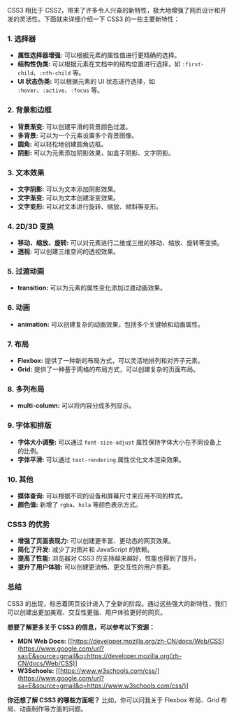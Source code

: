 CSS3 相比于 CSS2，带来了许多令人兴奋的新特性，极大地增强了网页设计和开发的灵活性。下面就来详细介绍一下 CSS3 的一些主要新特性：

### 1. **选择器**

- **属性选择器增强:** 可以根据元素的属性值进行更精确的选择。
- **结构性伪类:** 可以根据元素在文档中的结构位置进行选择，如 `:first-child`、`:nth-child` 等。
- **UI 状态伪类:** 可以根据元素的 UI 状态进行选择，如 `:hover`、`:active`、`:focus` 等。

### 2. **背景和边框**

- **背景渐变:** 可以创建平滑的背景颜色过渡。
- **多背景:** 可以为一个元素设置多个背景图像。
- **圆角:** 可以轻松地创建圆角边框。
- **阴影:** 可以为元素添加阴影效果，如盒子阴影、文字阴影。

### 3. **文本效果**

- **文字阴影:** 可以为文本添加阴影效果。
- **文字渐变:** 可以为文本创建渐变效果。
- **文字变形:** 可以对文本进行旋转、缩放、倾斜等变形。

### 4. **2D/3D 变换**

- **移动、缩放、旋转:** 可以对元素进行二维或三维的移动、缩放、旋转等变换。
- **透视:** 可以创建三维空间的透视效果。

### 5. **过渡动画**

- **transition:** 可以为元素的属性变化添加过渡动画效果。

### 6. **动画**

- **animation:** 可以创建复杂的动画效果，包括多个关键帧和动画属性。

### 7. **布局**

- **Flexbox:** 提供了一种新的布局方式，可以灵活地排列和对齐子元素。
- **Grid:** 提供了一种基于网格的布局方式，可以创建复杂的页面布局。

### 8. **多列布局**

- **multi-column:** 可以将内容分成多列显示。

### 9. **字体和排版**

- **字体大小调整:** 可以通过 `font-size-adjust` 属性保持字体大小在不同设备上的比例。
- **字体平滑:** 可以通过 `text-rendering` 属性优化文本渲染效果。

### 10. **其他**

- **媒体查询:** 可以根据不同的设备和屏幕尺寸来应用不同的样式。
- **颜色值:** 新增了 `rgba`、`hsla` 等颜色表示方式。

### **CSS3 的优势**

- **增强了页面表现力:** 可以创建更丰富、更动态的网页效果。
- **简化了开发:** 减少了对图片和 JavaScript 的依赖。
- **提高了性能:** 浏览器对 CSS3 的支持越来越好，性能也得到了提升。
- **提升了用户体验:** 可以创建更流畅、更交互性的用户界面。

### **总结**

CSS3 的出现，标志着网页设计进入了全新的阶段。通过这些强大的新特性，我们可以创建出更加美观、交互性更强、用户体验更好的网页。

**想要了解更多关于 CSS3 的信息，可以参考以下资源：**

- **MDN Web Docs:** [[https://developer.mozilla.org/zh-CN/docs/Web/CSS](https://www.google.com/url?sa=E&source=gmail&q=https://developer.mozilla.org/zh-CN/docs/Web/CSS)]
- **W3Schools:** [[https://www.w3schools.com/css/](https://www.google.com/url?sa=E&source=gmail&q=https://www.w3schools.com/css/)]

**你还想了解 CSS3 的哪些方面呢？** 比如，你可以问我关于 Flexbox 布局、Grid 布局、动画制作等方面的问题。